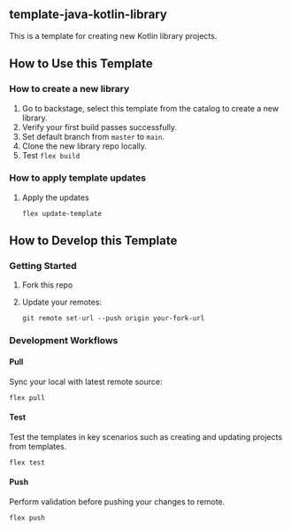 ## template-java-kotlin-library

This is a template for creating new Kotlin library projects.

## How to Use this Template

### How to create a new library

1. Go to backstage, select this template from the catalog to create a new library.
2. Verify your first build passes successfully.
3. Set default branch from `master` to `main`.
5. Clone the new library repo locally.
10. Test
    `flex build`

### How to apply template updates

1. Apply the updates

    `flex update-template`

## How to Develop this Template

### Getting Started
1. Fork this repo
2. Update your remotes:

    `git remote set-url --push origin your-fork-url`

### Development Workflows

#### Pull
Sync your local with latest remote source:

    flex pull

#### Test
Test the templates in key scenarios such as creating and updating projects from templates.

    flex test

#### Push
Perform validation before pushing your changes to remote.

    flex push
